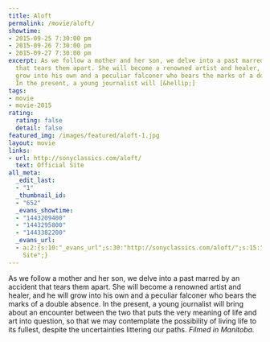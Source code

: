 ```yaml
---
title: Aloft
permalink: /movie/aloft/
showtime:
- 2015-09-25 7:30:00 pm
- 2015-09-26 7:30:00 pm
- 2015-09-27 7:30:00 pm
excerpt: As we follow a mother and her son, we delve into a past marred by an accident
  that tears them apart. She will become a renowned artist and healer, and he will
  grow into his own and a peculiar falconer who bears the marks of a double absence.
  In the present, a young journalist will [&hellip;]
tags:
- movie
- movie-2015
rating:
  rating: false
  detail: false
featured_img: /images/featured/aloft-1.jpg
layout: movie
links:
- url: http://sonyclassics.com/aloft/
  text: Official Site
all_meta:
  _edit_last:
  - "1"
  _thumbnail_id:
  - "652"
  _evans_showtime:
  - "1443209400"
  - "1443295800"
  - "1443382200"
  _evans_url:
  - a:2:{s:10:"_evans_url";s:30:"http://sonyclassics.com/aloft/";s:15:"_evans_url_name";s:13:"Official
    Site";}
---
```


As we follow a mother and her son, we delve into a past marred by an accident that tears them apart. She will become a renowned artist and healer, and he will grow into his own and a peculiar falconer who bears the marks of a double absence. In the present, a young journalist will bring about an encounter between the two that puts the very meaning of life and art into question, so that we may contemplate the possibility of living life to its fullest, despite the uncertainties littering our paths. *Filmed in Manitoba.*